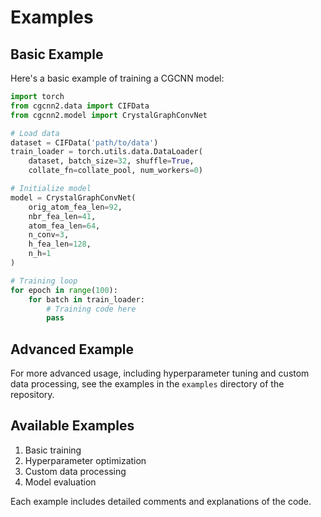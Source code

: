 # Examples

## Basic Example

Here's a basic example of training a CGCNN model:

```python
import torch
from cgcnn2.data import CIFData
from cgcnn2.model import CrystalGraphConvNet

# Load data
dataset = CIFData('path/to/data')
train_loader = torch.utils.data.DataLoader(
    dataset, batch_size=32, shuffle=True,
    collate_fn=collate_pool, num_workers=0)

# Initialize model
model = CrystalGraphConvNet(
    orig_atom_fea_len=92,
    nbr_fea_len=41,
    atom_fea_len=64,
    n_conv=3,
    h_fea_len=128,
    n_h=1
)

# Training loop
for epoch in range(100):
    for batch in train_loader:
        # Training code here
        pass
```

## Advanced Example

For more advanced usage, including hyperparameter tuning and custom data processing, see the examples in the `examples` directory of the repository.

## Available Examples

1. Basic training
2. Hyperparameter optimization
3. Custom data processing
4. Model evaluation

Each example includes detailed comments and explanations of the code. 